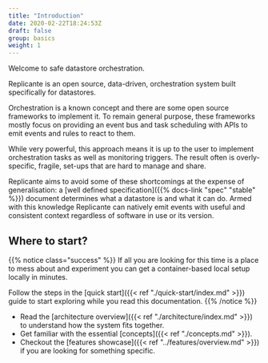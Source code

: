 ```yaml
---
title: "Introduction"
date: 2020-02-22T18:24:53Z
draft: false
group: basics
weight: 1
---
```


Welcome to safe datastore orchestration.

Replicante is an open source, data-driven, orchestration system built specifically for datastores.

Orchestration is a known concept and there are some open source frameworks to implement it.
To remain general purpose, these frameworks mostly focus on providing an event bus and task
scheduling with APIs to emit events and rules to react to them.

While very powerful, this approach means it is up to the user to implement orchestration tasks
as well as monitoring triggers.
The result often is overly-specific, fragile, set-ups that are hard to manage and share.

Replicante aims to avoid some of these shortcomings at the expense of generalisation:
a [well defined specification]({{% docs-link "spec" "stable" %}}) document determines
what a datastore is and what it can do.
Armed with this knowledge Replicante can natively emit events with useful and consistent context
regardless of software in use or its version.


## Where to start?
{{% notice class="success" %}}
If all you are looking for this time is a place to mess about and experiment
you can get a container-based local setup locally in minutes.

Follow the steps in the [quick start]({{< ref "./quick-start/index.md" >}})
guide to start exploring while you read this documentation.
{{% /notice %}}

  * Read the [architecture overview]({{< ref "./architecture/index.md" >}}) to understand how the system fits together.
  * Get familiar with the essential [concepts]({{< ref "./concepts.md" >}}).
  * Checkout the [features showcase]({{< ref "../features/overview.md" >}}) if you are looking for something specific.
